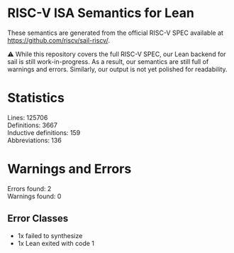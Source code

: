 # RISC-V ISA Semantics for Lean

These semantics are generated from the official RISC-V SPEC available at
https://github.com/riscv/sail-riscv/.

⚠️ While this repository covers the full RISC-V SPEC, our Lean backend for sail
is still work-in-progress. As a result, our semantics are still full of warnings
and errors. Similarly, our output is not yet polished for readability.
# Statistics

Lines: 125706  
Definitions: 3667  
Inductive definitions: 159  
Abbreviations: 136  

# Warnings and Errors

Errors found: 2  
Warnings found: 0  

## Error Classes

- 1x failed to synthesize
- 1x Lean exited with code 1
